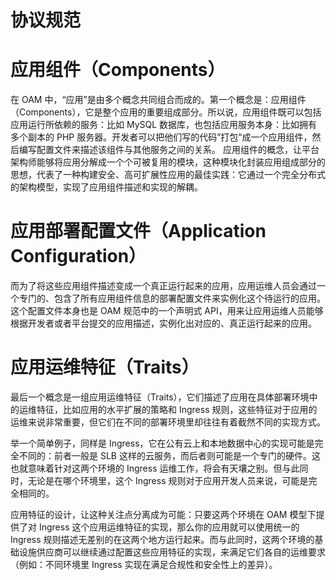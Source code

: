 # 协议规范

# 应用组件（Components）

在 OAM 中，“应用”是由多个概念共同组合而成的。第一个概念是：应用组件（Components），它是整个应用的重要组成部分。所以说，应用组件既可以包括应用运行所依赖的服务：比如 MySQL 数据库，也包括应用服务本身：比如拥有多个副本的 PHP 服务器。开发者可以把他们写的代码”打包“成一个应用组件，然后编写配置文件来描述该组件与其他服务之间的关系。
应用组件的概念，让平台架构师能够将应用分解成一个个可被复用的模块，这种模块化封装应用组成部分的思想，代表了一种构建安全、高可扩展性应用的最佳实践：它通过一个完全分布式的架构模型，实现了应用组件描述和实现的解耦。

# 应用部署配置文件（Application Configuration）

而为了将这些应用组件描述变成一个真正运行起来的应用，应用运维人员会通过一个专门的、包含了所有应用组件信息的部署配置文件来实例化这个待运行的应用。这个配置文件本身也是 OAM 规范中的一个声明式 API，用来让应用运维人员能够根据开发者或者平台提交的应用描述，实例化出对应的、真正运行起来的应用。

# 应用运维特征（Traits）

最后一个概念是一组应用运维特征（Traits），它们描述了应用在具体部署环境中的运维特征，比如应用的水平扩展的策略和 Ingress 规则，这些特征对于应用的运维来说非常重要，但它们在不同的部署环境里却往往有着截然不同的实现方式。

举一个简单例子，同样是 Ingress，它在公有云上和本地数据中心的实现可能是完全不同的：前者一般是 SLB 这样的云服务，而后者则可能是一个专门的硬件。这也就意味着针对这两个环境的 Ingress 运维工作，将会有天壤之别。但与此同时，无论是在哪个环境里，这个 Ingress 规则对于应用开发人员来说，可能是完全相同的。

应用特征的设计，让这种关注点分离成为可能：只要这两个环境在 OAM 模型下提供了对 Ingress 这个应用运维特征的实现，那么你的应用就可以使用统一的 Ingress 规则描述无差别的在这两个地方运行起来。而与此同时，这两个环境的基础设施供应商可以继续通过配置这些应用特征的实现，来满足它们各自的运维要求（例如：不同环境里 Ingress 实现在满足合规性和安全性上的差异）。
